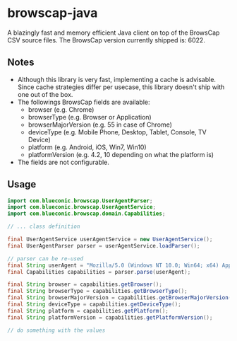 # browscap-java
A blazingly fast and memory efficient Java client on top of the BrowsCap CSV source files.
The BrowsCap version currently shipped is: 6022.

## Notes
* Although this library is very fast, implementing a cache is advisable. Since cache strategies differ per usecase, this library doesn't ship with one out of the box.
* The followings BrowsCap fields are available:
  * browser (e.g. Chrome)
  * browserType (e.g. Browser or Application)
  * browserMajorVersion (e.g. 55 in case of Chrome)
  * deviceType (e.g. Mobile Phone, Desktop, Tablet, Console, TV Device)
  * platform (e.g. Android, iOS, Win7, Win10)
  * platformVersion (e.g. 4.2, 10 depending on what the platform is)
* The fields are not configurable.

## Usage
```java
import com.blueconic.browscap.UserAgentParser;
import com.blueconic.browscap.UserAgentService;
import com.blueconic.browscap.domain.Capabilities;

// ... class definition

final UserAgentService userAgentService = new UserAgentService();
final UserAgentParser parser = userAgentService.loadParser();

// parser can be re-used
final String userAgent = "Mozilla/5.0 (Windows NT 10.0; Win64; x64) AppleWebKit/537.36 (KHTML, like Gecko) Chrome/58.0.3029.81 Safari/537.36";
final Capabilities capabilities = parser.parse(userAgent);

final String browser = capabilities.getBrowser();
final String browserType = capabilities.getBrowserType();
final String browserMajorVersion = capabilities.getBrowserMajorVersion();
final String deviceType = capabilities.getDeviceType();
final String platform = capabilities.getPlatform();
final String platformVersion = capabilities.getPlatformVersion();

// do something with the values

```